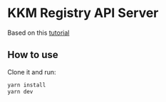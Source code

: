 # KKM Registry API Server

Based on this [tutorial](https://www.youtube.com/watch?v=7UQBMb8ZpuE)

## How to use
Clone it and run:

```sh
yarn install
yarn dev
```
